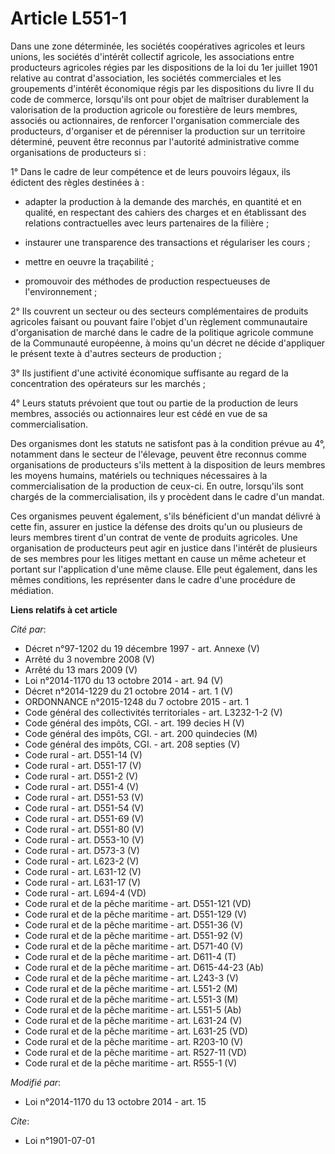 # Article L551-1

Dans une zone déterminée, les sociétés coopératives agricoles et leurs unions, les sociétés d'intérêt collectif agricole, les
associations entre producteurs agricoles régies par les dispositions de la loi du 1er juillet 1901 relative au contrat
d'association, les sociétés commerciales et les groupements d'intérêt économique régis par les dispositions du livre II du
code de commerce, lorsqu'ils ont pour objet de maîtriser durablement la valorisation de la production agricole ou forestière
de leurs membres, associés ou actionnaires, de renforcer l'organisation commerciale des producteurs, d'organiser et de
pérenniser la production sur un territoire déterminé, peuvent être reconnus par l'autorité administrative comme organisations
de producteurs si :

1° Dans le cadre de leur compétence et de leurs pouvoirs légaux, ils édictent des règles destinées à :

- adapter la production à la demande des marchés, en quantité et en qualité, en respectant des cahiers des charges et en
établissant des relations contractuelles avec leurs partenaires de la filière ;

- instaurer une transparence des transactions et régulariser les cours ;

- mettre en oeuvre la traçabilité ;

- promouvoir des méthodes de production respectueuses de l'environnement ;

2° Ils couvrent un secteur ou des secteurs complémentaires de produits agricoles faisant ou pouvant faire l'objet d'un
règlement communautaire d'organisation de marché dans le cadre de la politique agricole commune de la Communauté européenne,
à moins qu'un décret ne décide d'appliquer le présent texte à d'autres secteurs de production ;

3° Ils justifient d'une activité économique suffisante au regard de la concentration des opérateurs sur les marchés ;

4° Leurs statuts prévoient que tout ou partie de la production de leurs membres, associés ou actionnaires leur est cédé en
vue de sa commercialisation.

Des organismes dont les statuts ne satisfont pas à la condition prévue au 4°, notamment dans le secteur de l'élevage, peuvent
être reconnus comme organisations de producteurs s'ils mettent à la disposition de leurs membres les moyens humains,
matériels ou techniques nécessaires à la commercialisation de la production de ceux-ci. En outre, lorsqu'ils sont chargés de
la commercialisation, ils y procèdent dans le cadre d'un mandat.

Ces organismes peuvent également, s'ils bénéficient d'un mandat délivré à cette fin, assurer en justice la défense des droits
qu'un ou plusieurs de leurs membres tirent d'un contrat de vente de produits agricoles. Une organisation de producteurs peut
agir en justice dans l'intérêt de plusieurs de ses membres pour les litiges mettant en cause un même acheteur et portant sur
l'application d'une même clause. Elle peut également, dans les mêmes conditions, les représenter dans le cadre d'une
procédure de médiation.

**Liens relatifs à cet article**

_Cité par_:

  - Décret n°97-1202 du 19 décembre 1997 - art. Annexe (V)
  - Arrêté du 3 novembre 2008 (V)
  - Arrêté du 13 mars 2009 (V)
  - Loi n°2014-1170 du 13 octobre 2014 - art. 94 (V)
  - Décret n°2014-1229 du 21 octobre 2014 - art. 1 (V)
  - ORDONNANCE n°2015-1248 du 7 octobre 2015 - art. 1
  - Code général des collectivités territoriales - art. L3232-1-2 (V)
  - Code général des impôts, CGI. - art. 199 decies H (V)
  - Code général des impôts, CGI. - art. 200 quindecies (M)
  - Code général des impôts, CGI. - art. 208 septies (V)
  - Code rural - art. D551-14 (V)
  - Code rural - art. D551-17 (V)
  - Code rural - art. D551-2 (V)
  - Code rural - art. D551-4 (V)
  - Code rural - art. D551-53 (V)
  - Code rural - art. D551-54 (V)
  - Code rural - art. D551-69 (V)
  - Code rural - art. D551-80 (V)
  - Code rural - art. D553-10 (V)
  - Code rural - art. D573-3 (V)
  - Code rural - art. L623-2 (V)
  - Code rural - art. L631-12 (V)
  - Code rural - art. L631-17 (V)
  - Code rural - art. L694-4 (VD)
  - Code rural et de la pêche maritime - art. D551-121 (VD)
  - Code rural et de la pêche maritime - art. D551-129 (V)
  - Code rural et de la pêche maritime - art. D551-36 (V)
  - Code rural et de la pêche maritime - art. D551-92 (V)
  - Code rural et de la pêche maritime - art. D571-40 (V)
  - Code rural et de la pêche maritime - art. D611-4 (T)
  - Code rural et de la pêche maritime - art. D615-44-23 (Ab)
  - Code rural et de la pêche maritime - art. L243-3 (V)
  - Code rural et de la pêche maritime - art. L551-2 (M)
  - Code rural et de la pêche maritime - art. L551-3 (M)
  - Code rural et de la pêche maritime - art. L551-5 (Ab)
  - Code rural et de la pêche maritime - art. L631-24 (V)
  - Code rural et de la pêche maritime - art. L631-25 (VD)
  - Code rural et de la pêche maritime - art. R203-10 (V)
  - Code rural et de la pêche maritime - art. R527-11 (VD)
  - Code rural et de la pêche maritime - art. R555-1 (V)

_Modifié par_:

  - Loi n°2014-1170 du 13 octobre 2014 - art. 15

_Cite_:

  - Loi n°1901-07-01
